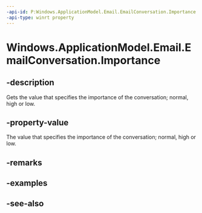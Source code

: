 ```yaml
---
-api-id: P:Windows.ApplicationModel.Email.EmailConversation.Importance
-api-type: winrt property
---
```


<!-- Property syntax
public Windows.ApplicationModel.Email.EmailImportance Importance { get; }
-->

# Windows.ApplicationModel.Email.EmailConversation.Importance

## -description
Gets the value that specifies the importance of the conversation; normal, high or low.

## -property-value
The value that specifies the importance of the conversation; normal, high or low.

## -remarks

## -examples

## -see-also
